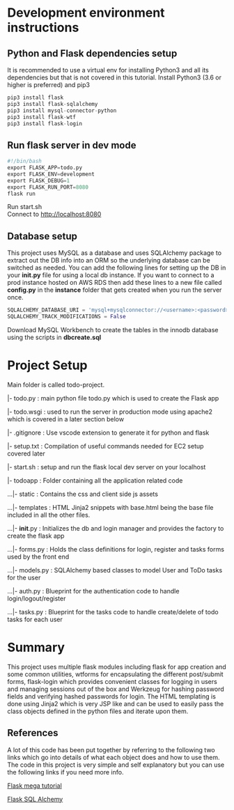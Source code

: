 # Development environment instructions
## Python and Flask dependencies setup
It is recommended to use a virtual env for installing Python3 and all its dependencies but that is not covered in this tutorial. Install Python3 (3.6 or higher is preferred) and pip3
```python
pip3 install flask
pip3 install flask-sqlalchemy
pip3 install mysql-connector-python
pip3 install flask-wtf 
pip3 install flask-login
```

## Run flask server in dev mode
```python
#!/bin/bash
export FLASK_APP=todo.py
export FLASK_ENV=development
export FLASK_DEBUG=1
export FLASK_RUN_PORT=8080
flask run
```
Run start.sh <br/>
Connect to [http://localhost:8080](http://localhost:8080)

## Database setup
This project uses MySQL as a database and uses SQLAlchemy package to extract out the DB info into an ORM so the underlying database can be switched as needed. You can add the following lines for setting up the DB in your __init.py__ file for using a local db instance. If you want to connect to a prod instance hosted on AWS RDS then add these lines to a new file called __config.py__ in the __instance__ folder that gets created when you run the server once.
```python
SQLALCHEMY_DATABASE_URI = 'mysql+mysqlconnector://<username>:<password>@<rds-instance-name>.us-west-2.rds.amazonaws.com/innodb'
SQLALCHEMY_TRACK_MODIFICATIONS = False
```
Download MySQL Workbench to create the tables in the innodb database using the scripts in __dbcreate.sql__

# Project Setup
Main folder is called todo-project.

|- todo.py : main python file todo.py which is used to create the Flask app

|- todo.wsgi : used to run the server in production mode using apache2 which is covered in a later section below

|- .gitignore : Use vscode extension to generate it for python and flask

|- setup.txt : Compilation of useful commands needed for EC2 setup covered later

|- start.sh : setup and run the flask local dev server on your localhost

|- todoapp : Folder containing all the application related code

...|- static : Contains the css and client side js assets
   
...|- templates : HTML Jinja2 snippets with base.html being the base file included in all the other files.
   
...|- __init__.py : Initializes the db and login manager and provides the factory to create the flask app
   
...|- forms.py : Holds the class definitions for login, register and tasks forms used by the front end
   
...|- models.py : SQLAlchemy based classes to model User and ToDo tasks for the user
   
...|- auth.py : Blueprint for the authentication code to handle login/logout/register
   
...|- tasks.py : Blueprint for the tasks code to handle create/delete of todo tasks for each user

# Summary
This project uses multiple flask modules including flask for app creation and some common utilities, wtforms for encapsulating the different post/submit forms, flask-login which provides convenient classes for logging in users and managing sessions out of the box and Werkzeug for hashing password fields and verifying hashed passwords for login. The HTML templating is done using Jinja2 which is very JSP like and can be used to easily pass the class objects defined in the python files and iterate upon them.
## References
A lot of this code has been put together by referring to the following two links which go into details of what each object does and how to use them. The code in this project is very simple and self explanatory but you can use the following links if you need more info.

[Flask mega tutorial](https://blog.miguelgrinberg.com/post/the-flask-mega-tutorial-part-i-hello-world)

[Flask SQL Alchemy](https://flask-sqlalchemy.palletsprojects.com/en/2.x/)

